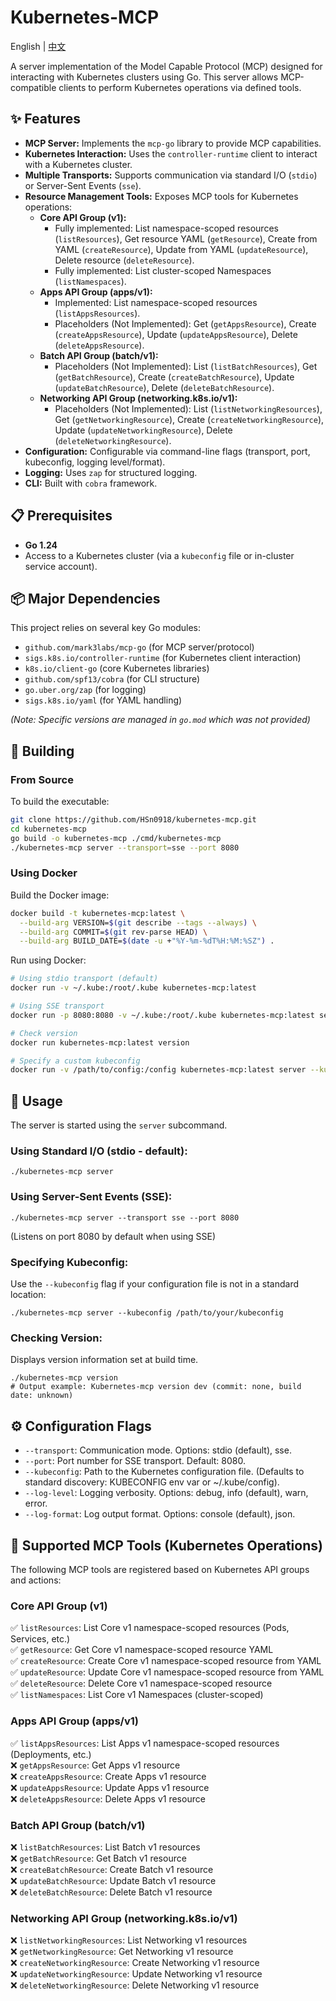 # Kubernetes-MCP

English | [中文](./README-ZH.md)

A server implementation of the Model Capable Protocol (MCP) designed for interacting with Kubernetes clusters using Go. This server allows MCP-compatible clients to perform Kubernetes operations via defined tools.

## ✨ Features

* **MCP Server:** Implements the `mcp-go` library to provide MCP capabilities.
* **Kubernetes Interaction:** Uses the `controller-runtime` client to interact with a Kubernetes cluster.
* **Multiple Transports:** Supports communication via standard I/O (`stdio`) or Server-Sent Events (`sse`).
* **Resource Management Tools:** Exposes MCP tools for Kubernetes operations:
    * **Core API Group (v1):**
        * Fully implemented: List namespace-scoped resources (`listResources`), Get resource YAML (`getResource`), Create from YAML (`createResource`), Update from YAML (`updateResource`), Delete resource (`deleteResource`).
        * Fully implemented: List cluster-scoped Namespaces (`listNamespaces`).
    * **Apps API Group (apps/v1):**
        * Implemented: List namespace-scoped resources (`listAppsResources`).
        * Placeholders (Not Implemented): Get (`getAppsResource`), Create (`createAppsResource`), Update (`updateAppsResource`), Delete (`deleteAppsResource`).
    * **Batch API Group (batch/v1):**
        * Placeholders (Not Implemented): List (`listBatchResources`), Get (`getBatchResource`), Create (`createBatchResource`), Update (`updateBatchResource`), Delete (`deleteBatchResource`).
    * **Networking API Group (networking.k8s.io/v1):**
        * Placeholders (Not Implemented): List (`listNetworkingResources`), Get (`getNetworkingResource`), Create (`createNetworkingResource`), Update (`updateNetworkingResource`), Delete (`deleteNetworkingResource`).
* **Configuration:** Configurable via command-line flags (transport, port, kubeconfig, logging level/format).
* **Logging:** Uses `zap` for structured logging.
* **CLI:** Built with `cobra` framework.

## 📋 Prerequisites

* **Go 1.24**
* Access to a Kubernetes cluster (via a `kubeconfig` file or in-cluster service account).

## 📦 Major Dependencies

This project relies on several key Go modules:

* `github.com/mark3labs/mcp-go` (for MCP server/protocol)
* `sigs.k8s.io/controller-runtime` (for Kubernetes client interaction)
* `k8s.io/client-go` (core Kubernetes libraries)
* `github.com/spf13/cobra` (for CLI structure)
* `go.uber.org/zap` (for logging)
* `sigs.k8s.io/yaml` (for YAML handling)

*(Note: Specific versions are managed in `go.mod` which was not provided)*

## 🔨 Building

### From Source

To build the executable:

```bash
git clone https://github.com/HSn0918/kubernetes-mcp.git
cd kubernetes-mcp
go build -o kubernetes-mcp ./cmd/kubernetes-mcp
./kubernetes-mcp server --transport=sse --port 8080
```

### Using Docker

Build the Docker image:

```bash
docker build -t kubernetes-mcp:latest \
  --build-arg VERSION=$(git describe --tags --always) \
  --build-arg COMMIT=$(git rev-parse HEAD) \
  --build-arg BUILD_DATE=$(date -u +"%Y-%m-%dT%H:%M:%SZ") .
```

Run using Docker:

```bash
# Using stdio transport (default)
docker run -v ~/.kube:/root/.kube kubernetes-mcp:latest

# Using SSE transport
docker run -p 8080:8080 -v ~/.kube:/root/.kube kubernetes-mcp:latest server --transport=sse

# Check version
docker run kubernetes-mcp:latest version

# Specify a custom kubeconfig
docker run -v /path/to/config:/config kubernetes-mcp:latest server --kubeconfig=/config
```

## 🚀 Usage

The server is started using the `server` subcommand.

### Using Standard I/O (stdio - default):
```shell
./kubernetes-mcp server
```

### Using Server-Sent Events (SSE):
```shell
./kubernetes-mcp server --transport sse --port 8080
```
(Listens on port 8080 by default when using SSE)

### Specifying Kubeconfig:

Use the `--kubeconfig` flag if your configuration file is not in a standard location:
```shell
./kubernetes-mcp server --kubeconfig /path/to/your/kubeconfig
```

### Checking Version:

Displays version information set at build time.
```shell
./kubernetes-mcp version
# Output example: Kubernetes-mcp version dev (commit: none, build date: unknown)
```

## ⚙️ Configuration Flags
- `--transport`: Communication mode. Options: stdio (default), sse.
- `--port`: Port number for SSE transport. Default: 8080.
- `--kubeconfig`: Path to the Kubernetes configuration file. (Defaults to standard discovery: KUBECONFIG env var or ~/.kube/config).
- `--log-level`: Logging verbosity. Options: debug, info (default), warn, error.
- `--log-format`: Log output format. Options: console (default), json.

## 🧩 Supported MCP Tools (Kubernetes Operations)

The following MCP tools are registered based on Kubernetes API groups and actions:

### Core API Group (v1)
✅ `listResources`: List Core v1 namespace-scoped resources (Pods, Services, etc.)  
✅ `getResource`: Get Core v1 namespace-scoped resource YAML  
✅ `createResource`: Create Core v1 namespace-scoped resource from YAML  
✅ `updateResource`: Update Core v1 namespace-scoped resource from YAML  
✅ `deleteResource`: Delete Core v1 namespace-scoped resource  
✅ `listNamespaces`: List Core v1 Namespaces (cluster-scoped)

### Apps API Group (apps/v1)
✅ `listAppsResources`: List Apps v1 namespace-scoped resources (Deployments, etc.)  
❌ `getAppsResource`: Get Apps v1 resource  
❌ `createAppsResource`: Create Apps v1 resource  
❌ `updateAppsResource`: Update Apps v1 resource  
❌ `deleteAppsResource`: Delete Apps v1 resource

### Batch API Group (batch/v1)
❌ `listBatchResources`: List Batch v1 resources  
❌ `getBatchResource`: Get Batch v1 resource  
❌ `createBatchResource`: Create Batch v1 resource  
❌ `updateBatchResource`: Update Batch v1 resource  
❌ `deleteBatchResource`: Delete Batch v1 resource

### Networking API Group (networking.k8s.io/v1)
❌ `listNetworkingResources`: List Networking v1 resources  
❌ `getNetworkingResource`: Get Networking v1 resource  
❌ `createNetworkingResource`: Create Networking v1 resource  
❌ `updateNetworkingResource`: Update Networking v1 resource  
❌ `deleteNetworkingResource`: Delete Networking v1 resource
